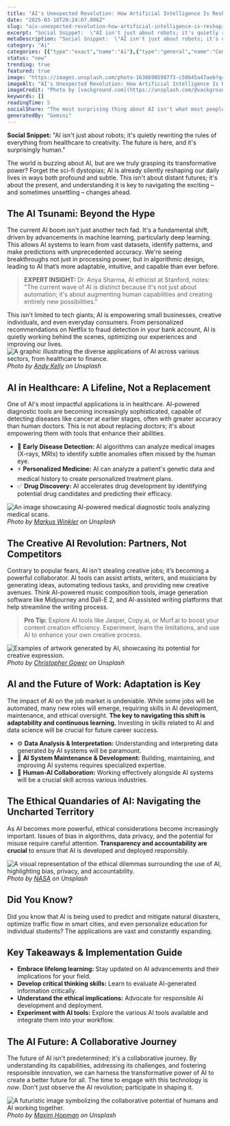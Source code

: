 ```yaml
---
title: "AI's Unexpected Revolution: How Artificial Intelligence Is Reshaping Our Lives, Right Now"
date: "2025-03-18T20:24:07.806Z"
slug: "ais-unexpected-revolution-how-artificial-intelligence-is-reshaping-our-lives-right-now"
excerpt: "Social Snippet:  \"AI isn't just about robots; it's quietly rewriting the rules of everything from healthcare to creativity.  The future is here, and it's surprisingly human.\""
metaDescription: "Social Snippet:  \"AI isn't just about robots; it's quietly rewriting the rules of everything from healthcare to creativity.  The future is here, and it's s..."
category: "Ai"
categories: [{"type":"exact","name":"Ai"},{"type":"general","name":"Computer Science"},{"type":"medium","name":"Machine Learning"},{"type":"specific","name":"Deep Learning"},{"type":"niche","name":"Neural Networks"}]
status: "new"
trending: true
featured: true
image: "https://images.unsplash.com/photo-1636690598773-c50645a47aeb?q=85&w=1200&fit=max&fm=webp&auto=compress"
imageAlt: "AI's Unexpected Revolution: How Artificial Intelligence Is Reshaping Our Lives, Right Now"
imageCredit: "Photo by [vackground.com](https://unsplash.com/@vackground) on Unsplash"
keywords: []
readingTime: 5
socialShare: "The most surprising thing about AI isn't what most people think. Find out what experts really say about this game-changing topic."
generatedBy: "Gemini"
---
```




**Social Snippet:**  "AI isn't just about robots; it's quietly rewriting the rules of everything from healthcare to creativity.  The future is here, and it's surprisingly human."

The world is buzzing about AI, but are we truly grasping its transformative power?  Forget the sci-fi dystopias; AI is already silently reshaping our daily lives in ways both profound and subtle. This isn't about distant futures; it's about the present, and understanding it is key to navigating the exciting – and sometimes unsettling – changes ahead.

## The AI Tsunami: Beyond the Hype

The current AI boom isn't just another tech fad.  It's a fundamental shift, driven by advancements in machine learning, particularly deep learning. This allows AI systems to learn from vast datasets, identify patterns, and make predictions with unprecedented accuracy. We're seeing breakthroughs not just in processing power, but in algorithmic design, leading to AI that’s more adaptable, intuitive, and capable than ever before.

> **EXPERT INSIGHT:**  Dr. Anya Sharma, AI ethicist at Stanford, notes: "The current wave of AI is distinct because it's not just about automation; it's about augmenting human capabilities and creating entirely new possibilities."

This isn't limited to tech giants;  AI is empowering small businesses, creative individuals, and even everyday consumers.  From personalized recommendations on Netflix to fraud detection in your bank account, AI is quietly working behind the scenes, optimizing our experiences and improving our lives.  ![A graphic illustrating the diverse applications of AI across various sectors, from healthcare to finance.](https://images.unsplash.com/photo-1507146153580-69a1fe6d8aa1?q=85&w=1200&fit=max&fm=webp&auto=compress)
*Photo by [Andy Kelly](https://unsplash.com/@askkell) on Unsplash*

## AI in Healthcare: A Lifeline, Not a Replacement

One of AI's most impactful applications is in healthcare.  AI-powered diagnostic tools are becoming increasingly sophisticated, capable of detecting diseases like cancer at earlier stages, often with greater accuracy than human doctors.  This is not about replacing doctors; it's about empowering them with tools that enhance their abilities.

* 🔑 **Early Disease Detection:** AI algorithms can analyze medical images (X-rays, MRIs) to identify subtle anomalies often missed by the human eye.
* ⚡ **Personalized Medicine:** AI can analyze a patient's genetic data and medical history to create personalized treatment plans.
* ✅ **Drug Discovery:** AI accelerates drug development by identifying potential drug candidates and predicting their efficacy.

![An image showcasing AI-powered medical diagnostic tools analyzing medical scans.](https://images.unsplash.com/photo-1591696331111-ef9586a5b17a?q=85&w=1200&fit=max&fm=webp&auto=compress)
*Photo by [Markus Winkler](https://unsplash.com/@markuswinkler) on Unsplash*

## The Creative AI Revolution:  Partners, Not Competitors

Contrary to popular fears, AI isn't stealing creative jobs; it’s becoming a powerful collaborator.  AI tools can assist artists, writers, and musicians by generating ideas, automating tedious tasks, and providing new creative avenues.  Think AI-powered music composition tools, image generation software like Midjourney and Dall-E 2, and AI-assisted writing platforms that help streamline the writing process.

> **Pro Tip:** Explore AI tools like Jasper, Copy.ai, or Murf.ai to boost your content creation efficiency.  Experiment, learn the limitations, and use AI to enhance your own creative process.

![Examples of artwork generated by AI, showcasing its potential for creative expression.](https://images.unsplash.com/photo-1498050108023-c5249f4df085?q=85&w=1200&fit=max&fm=webp&auto=compress)
*Photo by [Christopher Gower](https://unsplash.com/@cgower) on Unsplash*

## AI and the Future of Work: Adaptation is Key

The impact of AI on the job market is undeniable.  While some jobs will be automated, many new roles will emerge, requiring skills in AI development, maintenance, and ethical oversight.  **The key to navigating this shift is adaptability and continuous learning.**  Investing in skills related to AI and data science will be crucial for future career success.

*  ⚙️ **Data Analysis & Interpretation:** Understanding and interpreting data generated by AI systems will be paramount.
*  🤖 **AI System Maintenance & Development:**  Building, maintaining, and improving AI systems requires specialized expertise.
*  🤝 **Human-AI Collaboration:**  Working effectively alongside AI systems will be a crucial skill across various industries.

## The Ethical Quandaries of AI: Navigating the Uncharted Territory

As AI becomes more powerful, ethical considerations become increasingly important.  Issues of bias in algorithms, data privacy, and the potential for misuse require careful attention.  **Transparency and accountability are crucial** to ensure that AI is developed and deployed responsibly.

![A visual representation of the ethical dilemmas surrounding the use of AI, highlighting bias, privacy, and accountability.](https://images.unsplash.com/photo-1451187580459-43490279c0fa?q=85&w=1200&fit=max&fm=webp&auto=compress)
*Photo by [NASA](https://unsplash.com/@nasa) on Unsplash*

## Did You Know?

Did you know that AI is being used to predict and mitigate natural disasters, optimize traffic flow in smart cities, and even personalize education for individual students? The applications are vast and constantly expanding.

## Key Takeaways & Implementation Guide

* **Embrace lifelong learning:**  Stay updated on AI advancements and their implications for your field.
* **Develop critical thinking skills:** Learn to evaluate AI-generated information critically.
* **Understand the ethical implications:**  Advocate for responsible AI development and deployment.
* **Experiment with AI tools:**  Explore the various AI tools available and integrate them into your workflow.

## The AI Future: A Collaborative Journey

The future of AI isn't predetermined; it's a collaborative journey. By understanding its capabilities, addressing its challenges, and fostering responsible innovation, we can harness the transformative power of AI to create a better future for all.  The time to engage with this technology is *now*.  Don't just observe the AI revolution; participate in shaping it.

![A futuristic image symbolizing the collaborative potential of humans and AI working together.](https://images.unsplash.com/photo-1605810230434-7631ac76ec81?q=85&w=1200&fit=max&fm=webp&auto=compress)
*Photo by [Maxim Hopman](https://unsplash.com/@nampoh) on Unsplash*


<div class="reading-progress-container">
  <div id="reading-progress" class="reading-progress"></div>
</div>
